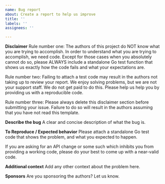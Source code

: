 ```yaml
---
name: Bug report
about: Create a report to help us improve
title: ''
labels: ''
assignees: ''

---
```


**Disclaimer**
Rule number one: The authors of this project do NOT know what you are trying to accomplish. In order to understand what you are trying to accomplish, we need code. Except for those cases when you absolutely cannot do so, please ALWAYS include a standalone Go test function that shows us exactly how the code fails and what your expectations are.

Rule number two: Failing to attach a test code may result in the authors not taking up to review your report. We enjoy solving problems, but we are not your support staff. We do not get paid to do this. Please help us help you by providing us with a reproducible code.

Rule number three: Please always delete this disclaimer section before submitting your issue. Failure to do so will result in the authors assuming that you have not read this template.

**Describe the bug**
A clear and concise description of what the bug is.

**To Reproduce / Expected behavior**
Please attach a standalone Go test code that shows the problem, and what you expected to happen.

If you are asking for an API change or some such which inhibits you from providing a working code, please do your best to come up with a near-valid code.

**Additional context**
Add any other context about the problem here.

**Sponsors**
Are you sponsoring the authors? Let us know.
